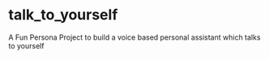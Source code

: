 # talk_to_yourself
A Fun Persona Project to build a voice based personal assistant which talks to yourself
